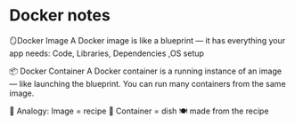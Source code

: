 # Docker notes

🪞Docker Image
A Docker image is like a blueprint — it has everything your app needs: Code, Libraries, Dependencies ,OS setup

📦 Docker Container
A Docker container is a running instance of an image — like launching the blueprint.
You can run many containers from the same image.

🔁 Analogy:
Image = recipe 📖
Container = dish 🍽️ made from the recipe
